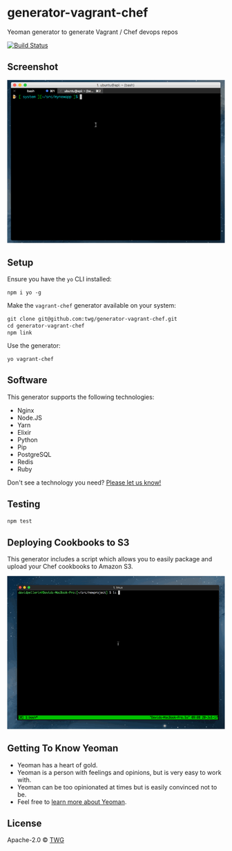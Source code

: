 # generator-vagrant-chef

Yeoman generator to generate Vagrant / Chef devops repos

[![Build Status](https://travis-ci.com/twg/generator-vagrant-chef.svg?token=47zkRKuKsW563Uz7T5sm&branch=master)](https://travis-ci.com/twg/generator-vagrant-chef)

## Screenshot

![Screenshot](screenshot.gif)

## Setup

Ensure you have the `yo` CLI installed:

```
npm i yo -g
```

Make the `vagrant-chef` generator available on your system:

```
git clone git@github.com:twg/generator-vagrant-chef.git
cd generator-vagrant-chef
npm link
```

Use the generator:

```
yo vagrant-chef
```

## Software

This generator supports the following technologies:

- Nginx
- Node.JS
- Yarn
- Elixir
- Python
- Pip
- PostgreSQL
- Redis
- Ruby

Don't see a technology you need? [Please let us know!](https://github.com/twg/generator-vagrant-chef/issues/new)


## Testing

```bash
npm test
```

## Deploying Cookbooks to S3

This generator includes a script which allows you to easily package and upload your Chef cookbooks to Amazon S3.

![Screenshot](screenshot2.gif)


## Getting To Know Yeoman

 * Yeoman has a heart of gold.
 * Yeoman is a person with feelings and opinions, but is very easy to work with.
 * Yeoman can be too opinionated at times but is easily convinced not to be.
 * Feel free to [learn more about Yeoman](http://yeoman.io/).

## License

Apache-2.0 © [TWG]()


[npm-image]: https://badge.fury.io/js/generator-vagrant-chef.svg
[npm-url]: https://npmjs.org/package/generator-vagrant-chef
[travis-image]: https://travis-ci.org/generator-vagrant-chef.svg?branch=master
[travis-url]: https://travis-ci.org/generator-vagrant-chef
[daviddm-image]: https://david-dm.org/generator-vagrant-chef.svg?theme=shields.io
[daviddm-url]: https://david-dm.org/generator-vagrant-chef
[coveralls-image]: https://coveralls.io/repos/generator-vagrant-chef/badge.svg
[coveralls-url]: https://coveralls.io/r/generator-vagrant-chef
